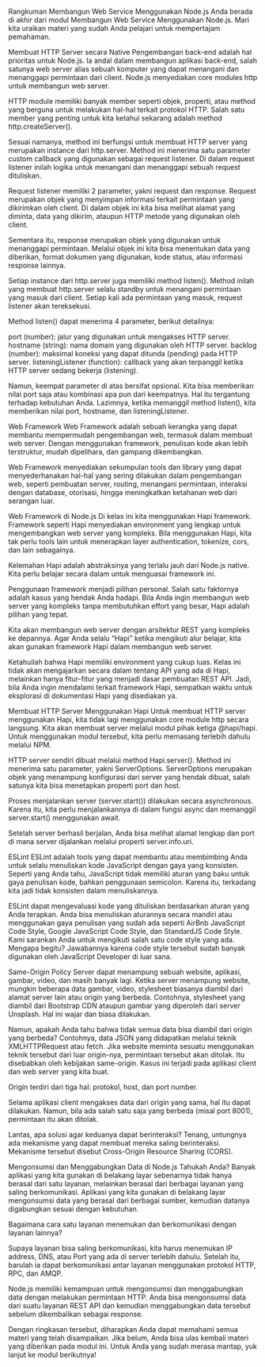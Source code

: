 Rangkuman Membangun Web Service Menggunakan Node.js
Anda berada di akhir dari modul Membangun Web Service Menggunakan Node.js. Mari kita uraikan materi yang sudah Anda pelajari untuk mempertajam pemahaman.



Membuat HTTP Server secara Native
Pengembangan back-end adalah hal prioritas untuk Node.js. Ia andal dalam membangun aplikasi back-end, salah satunya web server alias sebuah komputer yang dapat menangani dan menanggapi permintaan dari client. Node.js menyediakan core modules http untuk membangun web server.

HTTP module memiliki banyak member seperti objek, properti, atau method yang berguna untuk melakukan hal-hal terkait protokol HTTP. Salah satu member yang penting untuk kita ketahui sekarang adalah method http.createServer().

Sesuai namanya, method ini berfungsi untuk membuat HTTP server yang merupakan instance dari http.server. Method ini menerima satu parameter custom callback yang digunakan sebagai request listener. Di dalam request listener inilah logika untuk menangani dan menanggapi sebuah request dituliskan.

Request listener memiliki 2 parameter, yakni request dan response. Request merupakan objek yang menyimpan informasi terkait permintaan yang dikirimkan oleh client. Di dalam objek ini kita bisa melihat alamat yang diminta, data yang dikirim, ataupun HTTP metode yang digunakan oleh client.

Sementara itu, response merupakan objek yang digunakan untuk menanggapi permintaan. Melalui objek ini kita bisa menentukan data yang diberikan, format dokumen yang digunakan, kode status, atau informasi response lainnya.

Setiap instance dari http.server juga memiliki method listen(). Method inilah yang membuat http.server selalu standby untuk menangani permintaan yang masuk dari client. Setiap kali ada permintaan yang masuk, request listener akan tereksekusi.

Method listen() dapat menerima 4 parameter, berikut detailnya:

port (number): jalur yang digunakan untuk mengakses HTTP server.
hostname (string): nama domain yang digunakan oleh HTTP server.
backlog (number): maksimal koneksi yang dapat ditunda (pending) pada HTTP server.
listeningListener (function): callback yang akan terpanggil ketika HTTP server sedang bekerja (listening).

Namun, keempat parameter di atas bersifat opsional. Kita bisa memberikan nilai port saja atau kombinasi apa pun dari keempatnya. Hal itu tergantung terhadap kebutuhan Anda. Lazimnya, ketika memanggil method listen(), kita memberikan nilai port, hostname, dan listeningListener. 



Web Framework
Web Framework adalah sebuah kerangka yang dapat membantu mempermudah pengembangan web, termasuk dalam membuat web server. Dengan menggunakan framework, penulisan kode akan lebih terstruktur, mudah dipelihara, dan gampang dikembangkan.  

Web Framework menyediakan sekumpulan tools dan library yang dapat menyederhanakan hal-hal yang sering dilakukan dalam pengembangan web, seperti pembuatan server, routing, menangani permintaan, interaksi dengan database, otorisasi, hingga meningkatkan ketahanan web dari serangan luar.



Web Framework di Node.js
Di kelas ini kita menggunakan Hapi framework. Framework seperti Hapi menyediakan environment yang lengkap untuk mengembangkan web server yang kompleks. Bila menggunakan Hapi, kita tak perlu tools lain untuk menerapkan layer authentication, tokenize, cors, dan lain sebagainya. 

Kelemahan Hapi adalah abstraksinya yang terlalu jauh dari Node.js native. Kita perlu belajar secara dalam untuk menguasai framework ini.

Penggunaan framework menjadi pilihan personal. Salah satu faktornya adalah kasus yang hendak Anda hadapi. Bila Anda ingin membangun web server yang kompleks tanpa membutuhkan effort yang besar, Hapi adalah pilihan yang tepat.

Kita akan membangun web server dengan arsitektur REST yang kompleks ke depannya. Agar Anda selalu “Hapi” ketika mengikuti alur belajar, kita akan gunakan framework Hapi dalam membangun web server.

Ketahuilah bahwa Hapi memiliki environment yang cukup luas. Kelas ini tidak akan mengajarkan secara dalam tentang API yang ada di Hapi, melainkan hanya fitur-fitur yang menjadi dasar pembuatan REST API. Jadi, bila Anda ingin mendalami terkait framework Hapi, sempatkan waktu untuk eksplorasi di dokumentasi Hapi yang disediakan ya. 



Membuat HTTP Server Menggunakan Hapi
Untuk membuat HTTP server menggunakan Hapi, kita tidak lagi menggunakan core module http secara langsung. Kita akan membuat server melalui modul pihak ketiga @hapi/hapi. Untuk menggunakan modul tersebut, kita perlu memasang terlebih dahulu melalui NPM.

HTTP server sendiri dibuat melalui method Hapi.server(). Method ini menerima satu parameter, yakni ServerOptions. ServerOptions merupakan objek yang menampung konfigurasi dari server yang hendak dibuat, salah satunya kita bisa menetapkan properti port dan host.

Proses menjalankan server (server.start()) dilakukan secara asynchronous. Karena itu, kita perlu menjalankannya di dalam fungsi async dan memanggil server.start() menggunakan await.

Setelah server berhasil berjalan, Anda bisa melihat alamat lengkap dan port di mana server dijalankan melalui properti server.info.uri.



ESLint
ESLint adalah tools yang dapat membantu atau membimbing Anda untuk selalu menuliskan kode JavaScript dengan gaya yang konsisten. Seperti yang Anda tahu, JavaScript tidak memiliki aturan yang baku untuk gaya penulisan kode, bahkan penggunaan semicolon. Karena itu, terkadang kita jadi tidak konsisten dalam menuliskannya.

ESLint dapat mengevaluasi kode yang dituliskan berdasarkan aturan yang Anda terapkan. Anda bisa menuliskan aturannya secara mandiri atau menggunakan gaya penulisan yang sudah ada seperti AirBnb JavaScript Code Style, Google JavaScript Code Style, dan StandardJS Code Style. Kami sarankan Anda untuk mengikuti salah satu code style yang ada. Mengapa begitu? Jawabannya karena code style tersebut sudah banyak digunakan oleh JavaScript Developer di luar sana.



Same-Origin Policy
Server dapat menampung sebuah website, aplikasi, gambar, video, dan masih banyak lagi. Ketika server menampung website, mungkin beberapa data gambar, video, stylesheet biasanya diambil dari alamat server lain atau origin yang berbeda. Contohnya, stylesheet yang diambil dari Bootstrap CDN ataupun gambar yang diperoleh dari server Unsplash. Hal ini wajar dan biasa dilakukan.

Namun, apakah Anda tahu bahwa tidak semua data bisa diambil dari origin yang berbeda? Contohnya, data JSON yang didapatkan melalui teknik XMLHTTPRequest atau fetch. Jika website meminta sesuatu menggunakan teknik tersebut dari luar origin-nya, permintaan tersebut akan ditolak. Itu disebabkan oleh kebijakan same-origin. Kasus ini terjadi pada aplikasi client dan web server yang kita buat.

Origin terdiri dari tiga hal: protokol, host, dan port number.

Selama aplikasi client mengakses data dari origin yang sama, hal itu dapat dilakukan. Namun, bila ada salah satu saja yang berbeda (misal port 8001), permintaan itu akan ditolak.

Lantas, apa solusi agar keduanya dapat berinteraksi? Tenang, untungnya ada mekanisme yang dapat membuat mereka saling berinteraksi. Mekanisme tersebut disebut Cross-Origin Resource Sharing (CORS).



Mengonsumsi dan Menggabungkan Data di Node.js
Tahukah Anda? Banyak aplikasi yang kita gunakan di belakang layar sebenarnya tidak hanya berasal dari satu layanan, melainkan berasal dari berbagai layanan yang saling berkomunikasi. Aplikasi yang kita gunakan di belakang layar mengonsumsi data yang berasal dari berbagai sumber, kemudian datanya digabungkan sesuai dengan kebutuhan.

Bagaimana cara satu layanan menemukan dan berkomunikasi dengan layanan lainnya? 

Supaya layanan bisa saling berkomunikasi, kita harus menemukan IP address, DNS, atau Port yang ada di server terlebih dahulu. Setelah itu, barulah ia dapat berkomunikasi antar layanan menggunakan protokol HTTP, RPC, dan AMQP.

Node.js memiliki kemampuan untuk mengonsumsi dan menggabungkan data dengan melakukan permintaan HTTP. Anda bisa mengonsumsi data dari suatu layanan REST API dan kemudian menggabungkan data tersebut sebelum dikembalikan sebagai response. 



Dengan ringkasan tersebut, diharapkan Anda dapat memahami semua materi yang telah disampaikan. Jika belum, Anda bisa ulas kembali materi yang diberikan pada modul ini. Untuk Anda yang sudah merasa mantap, yuk lanjut ke modul berikutnya!

